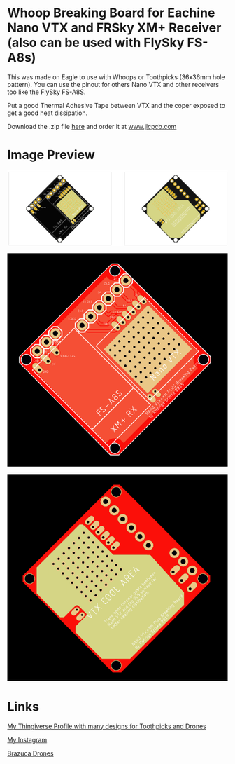 # Whoop Breaking Board for Eachine Nano VTX and FRSky XM+ Receiver (also can be used with FlySky FS-A8s)

This was made on Eagle to use with Whoops or Toothpicks (36x36mm hole pattern).
You can use the pinout for others Nano VTX and other receivers too like the FlySky FS-A8S.

Put a good Thermal Adhesive Tape between VTX and the coper exposed to get a good heat dissipation.

Download the .zip file [here](https://github.com/rodrigosclosa/nano_vtx_xm_plus_break_board/raw/master/Nano_VTX_XM_Plus_2019-12-24.zip) and order it at www.jlcpcb.com

# Image Preview

![](https://github.com/rodrigosclosa/nano_vtx_xm_plus_break_board/raw/master/nano_vtx_breaking_board.PNG)

![](https://github.com/rodrigosclosa/nano_vtx_xm_plus_break_board/raw/master/nano_vtx_breaking_board_1.PNG)

![](https://github.com/rodrigosclosa/nano_vtx_xm_plus_break_board/raw/master/nano_vtx_breaking_board_2.PNG)

# Links

[My Thingiverse Profile with many designs for Toothpicks and Drones](https://www.thingiverse.com/rodrigo_sclosa/about)

[My Instagram](http://instagram.com/rodrigo_sclosa)

[Brazuca Drones](http://instagram.com/brazucadrones)
